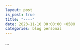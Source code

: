 ```yaml
---
layout: post
is_post: true
title: "----"
date: 2023-11-10 00:00:00 +0500
categories: blog personal
---
```


...
